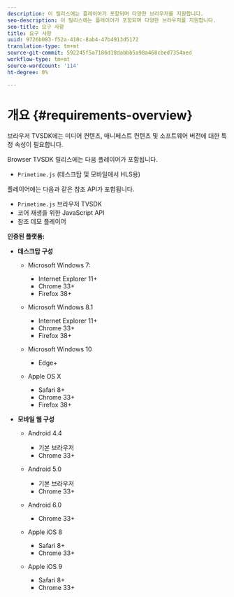 ```yaml
---
description: 이 릴리스에는 플레이어가 포함되며 다양한 브라우저를 지원합니다.
seo-description: 이 릴리스에는 플레이어가 포함되며 다양한 브라우저를 지원합니다.
seo-title: 요구 사항
title: 요구 사항
uuid: 9726b083-f52a-410c-8ab4-47b4913d5172
translation-type: tm+mt
source-git-commit: 592245f5a7186d18dabbb5a98a468cbed7354aed
workflow-type: tm+mt
source-wordcount: '114'
ht-degree: 0%

---
```



# 개요 {#requirements-overview}

브라우저 TVSDK에는 미디어 컨텐츠, 매니페스트 컨텐츠 및 소프트웨어 버전에 대한 특정 속성이 필요합니다.

Browser TVSDK 릴리스에는 다음 플레이어가 포함됩니다.

* `Primetime.js` (데스크탑 및 모바일에서 HLS용)

플레이어에는 다음과 같은 참조 API가 포함됩니다.

* `Primetime.js` 브라우저 TVSDK
* 코어 재생을 위한 JavaScript API
* 참조 데모 플레이어

**인증된 플랫폼:**

* **데스크탑 구성**

   * Microsoft Windows 7:

      * Internet Explorer 11+
      * Chrome 33+
      * Firefox 38+
   * Microsoft Windows 8.1

      * Internet Explorer 11+
      * Chrome 33+
      * Firefox 38+
   * Microsoft Windows 10

      * Edge+
   * Apple OS X

      * Safari 8+
      * Chrome 33+
      * Firefox 38+




* **모바일 웹 구성**

   * Android 4.4

      * 기본 브라우저
      * Chrome 33+
   * Android 5.0

      * 기본 브라우저
      * Chrome 33+
   * Android 6.0

      * Chrome 33+
   * Apple iOS 8

      * Safari 8+
      * Chrome 33+
   * Apple iOS 9

      * Safari 8+
      * Chrome 33+